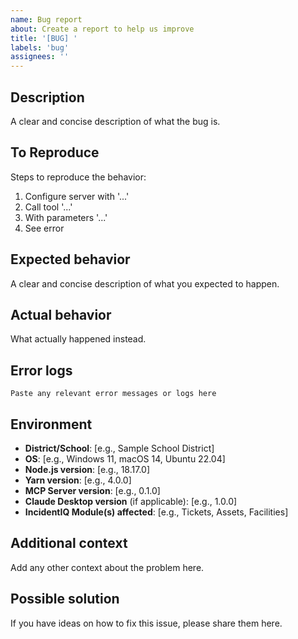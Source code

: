```yaml
---
name: Bug report
about: Create a report to help us improve
title: '[BUG] '
labels: 'bug'
assignees: ''
---
```


## Description
A clear and concise description of what the bug is.

## To Reproduce
Steps to reproduce the behavior:
1. Configure server with '...'
2. Call tool '...'
3. With parameters '...'
4. See error

## Expected behavior
A clear and concise description of what you expected to happen.

## Actual behavior
What actually happened instead.

## Error logs
```
Paste any relevant error messages or logs here
```

## Environment
- **District/School**: [e.g., Sample School District]
- **OS**: [e.g., Windows 11, macOS 14, Ubuntu 22.04]
- **Node.js version**: [e.g., 18.17.0]
- **Yarn version**: [e.g., 4.0.0]
- **MCP Server version**: [e.g., 0.1.0]
- **Claude Desktop version** (if applicable): [e.g., 1.0.0]
- **IncidentIQ Module(s) affected**: [e.g., Tickets, Assets, Facilities]

## Additional context
Add any other context about the problem here.

## Possible solution
If you have ideas on how to fix this issue, please share them here.